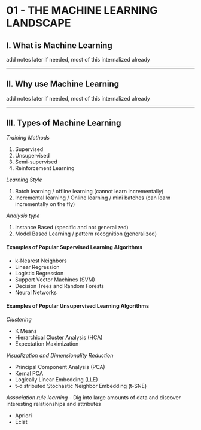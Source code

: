 # 01 - THE MACHINE LEARNING LANDSCAPE
## I. What is Machine Learning
add notes later if needed, most of this internalized already
***
## II. Why use Machine Learning
add notes later if needed, most of this internalized already
***
## III. Types of Machine Learning
*Training Methods*
1. Supervised
2. Unsupervised
3. Semi-supervised
4. Reinforcement Learning

*Learning Style*
1. Batch learning / offline learning (cannot learn incrementally)
2. Incremental learning / Online learning / mini batches (can learn incrementally on the fly)

*Analysis type*
1. Instance Based (specific and not generalized)
2. Model Based Learning / pattern recognition (generalized)

#### Examples of Popular Supervised Learning Algorithms
- k-Nearest Neighbors
- Linear Regression
- Logistic Regression
- Support Vector Machines (SVM)
- Decision Trees and Random Forests
- Neural Networks

#### Examples of Popular Unsupervised Learning Algorithms
*Clustering*
- K Means
- Hierarchical Cluster Analysis (HCA)
- Expectation Maximization

*Visualization and Dimensionality Reduction*
- Principal Component Analysis (PCA)
- Kernal PCA
- Logically Linear Embedding (LLE)
- t-distributed Stochastic Neighbor Embedding (t-SNE)

*Association rule learning* - Dig into large amounts of data and discover interesting relationships and attributes
- Apriori
- Eclat
